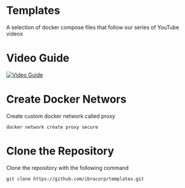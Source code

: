 # Templates
A selection of docker compose files that follow our series of YouTube videos

# Video Guide

[![Video Guide](https://img.youtube.com/vi/7avhADqiPbc/0.jpg)](https://www.youtube.com/watch?v=7avhADqiPbc)

# Create Docker Networs

Create custom docker network called proxy

```
docker network create proxy secure
```
# Clone the Repository

Clone the repository with the following command

```
git clone https://github.com/ibracorp/templates.git
```
